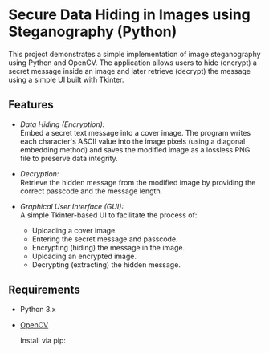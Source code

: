 # Secure Data Hiding in Images using Steganography (Python)

This project demonstrates a simple implementation of image steganography using Python and OpenCV. The application allows users to hide (encrypt) a secret message inside an image and later retrieve (decrypt) the message using a simple UI built with Tkinter.

## Features

- *Data Hiding (Encryption):*  
  Embed a secret text message into a cover image. The program writes each character's ASCII value into the image pixels (using a diagonal embedding method) and saves the modified image as a lossless PNG file to preserve data integrity.

- *Decryption:*  
  Retrieve the hidden message from the modified image by providing the correct passcode and the message length.

- *Graphical User Interface (GUI):*  
  A simple Tkinter-based UI to facilitate the process of:
  - Uploading a cover image.
  - Entering the secret message and passcode.
  - Encrypting (hiding) the message in the image.
  - Uploading an encrypted image.
  - Decrypting (extracting) the hidden message.

## Requirements

- Python 3.x
- [OpenCV](https://pypi.org/project/opencv-python/)

  Install via pip:
